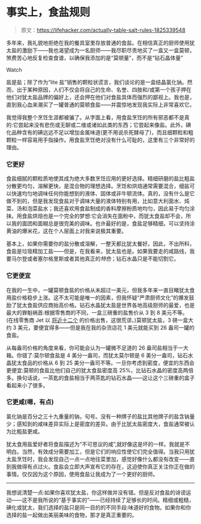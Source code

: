 # 事实上，食盐规则

> 原文：<https://lifehacker.com/actually-table-salt-rules-1825339548>

多年来，我礼貌地拒绝在我的餐具室里存放普通的食盐。在相信真正的厨师使用犹太盐的激励下——我也渴望成为一名厨师——我尽职尽责地买了一盒又一盒莫顿，煞费苦心地反复检查食谱，以确保我添加的是“莫顿量”，而不是“钻石晶体量”

Watch

盐是盐；除了作为“lite 盐”销售的颗粒状谎言，我们谈论的是一盒结晶氯化钠。然而，出于某种原因，人们不仅会将自己的生命、名誉、四肢和/或第一个孩子押在他们对犹太盐品牌的偏好上，还会押在他们对食盐具体而强烈的鄙视上。我也是，直到我心血来潮买了一罐普通的莫顿食盐——并震惊地发现我实际上非常喜欢它。

我觉得我整个烹饪生涯都被骗了。从字面上看，用食盐烹饪的所有邪恶都不是真的:它尝起来没有悲伤或无聊或二维或诸如此类的东西；它尝起来像盐。此外，碘化品种含有的碘远远不足以增加金属味道(更不用说杀死酵母了)，而且细颗粒和粗颗粒一样容易用手指操作。用食盐烹饪绝对没有什么可耻的，这里有三个非常好的理由。

### 它更好

食盐细腻的颗粒质地使其成为绝大多数烹饪应用的更好选择。精细研磨的盐比粗盐分散更均匀，溶解更快，是混合物的理想选择。烹饪和烘焙通常需要混合，细盐可以快速均匀地调味任何你能想到的液体、固体或非牛顿流体。真的，没有什么是它做不到的，但是我发现食盐对于调味大量的液体特别有用，比如意大利面水、炖菜、汤和泡菜盐水；我还喜欢用食盐制成的香料摩擦粉质地均匀，因此易于均匀涂抹。用食盐烘焙也是一个完全的梦想:它会消失在面粉中，而犹太食盐却不会，所以我的面团和面糊总是很完美的调味。也许最好的是，食盐足够精细，可以坚持涂黄油的爆米花，这在个人层面上对我来说极其重要。

基本上，如果你需要你的盐分散或溶解，一整天都比犹太餐好。因此，不出所料，食盐是垃圾精加工盐——但是，在我看来，犹太盐也是。如果我要走的咸路线，我要马尔登或者塞尔格里斯或者其他真正的*特色*；钻石水晶只是不能切割它。

### 它更便宜

在我的一生中，一罐莫顿食盐的价格从未超过一美元，但我多年来一直目睹犹太食用盐价格稳步上涨。这不太可能是唯一的因素，但我怀疑“严肃厨师文化”的爆发鼓励了犹太食盐供应商抬高价格。钻石水晶犹太盐是世界各地高级厨师的最爱，也是最大的罪魁祸首:根据零售商的不同，一盒三磅重的盐售价从 3 到 8 美元不等。(在线零售商 Jet 以 [将近十二个](https://jet.com/product/Diamond-Crystal-Kosher-Salt-3-lbs/7268517a734b4aeeb5037f57496676b9) 的价格出售，这很荒谬。)莫顿犹太盐，3 磅一盒大约 3 美元，要便宜得多——但是我在我的杂货店花 1 美元就能买到 26 盎司一罐的食盐。

从每盎司价格的角度来看，你可能会认为一罐微不足道的 26 盎司盐相当于一大箱。你错了:莫尔顿食盐是 4 美分一盎司，而犹太莫尔顿是 6 美分一盎司，钻石水晶犹太食品的价格从 6 到 25 美分一盎司不等。一旦你考虑到密度，便宜的东西会更便宜:莫顿的食盐比他们自己的犹太食盐密度高 25%，比钻石水晶的密度高两倍多。换句话说，一茶匙的食盐相当于两茶匙的钻石水晶——这让这个三磅重的盒子看起来小了很多。

### 它更咸(嗯，有点)

氯化钠是百分之三十九重量的钠，句号。没有一种牌子的盐比其他牌子的盐含钠量少；感知到的咸味差异实际上是密度的差异。由于比犹太盐密度大，食盐通常被认为比粗盐更咸。

犹太食用盐爱好者将食盐描述为“不可思议的咸”,就好像这是坏的一样。我就是不明白。当然，有效成分需要加工，但是它们的响应性使它们完全值得。当我只用犹太盐烹饪时，我会发现自己一点一点地往菜里加，感觉好像什么都没有改变——直到我做得有点过火。食盐会立即大声宣布它的存在，这迫使你真正关注你正在做的事情。仅仅因为这个原因，使用食盐让我成为了一个更好的厨师。

* * *

我想说清楚一点:如果你喜欢犹太盐，你这样做并没有错。但是反对食盐的诽谤运动——这不是我所说的“基于事实的”——已经持续了足够长的时间。精细或粗糙，碘化或犹太，我们选择的盐只是同一目的的不同手段:味道好的食物。如果你和你选择的盐一起做出美丽美味的食物，那才是真正重要的。